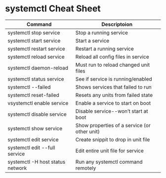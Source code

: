 # systemctl Cheat Sheet

| Command | Descriptoion |
| ------------- | ------------- | 
| systemctl stop service | Stop a running service |
| systemctl start service | Start a service |
| systemctl restart service | Restart a running service |
| systemctl reload service | Reload all config files in service |
| systemctl daemon-reload | Must run to reload changed unit files |
| systemctl status service | See if service is running/enabled |
| systemctl --failed | Shows services that failed to run |
| systemctl reset-failed | Resets any units from failed state |
vsystemctl enable service | Enable a service to start on boot |
| systemctl disable service | Disable service--won’t start at boot |
| systemctl show service | Show properties of a service (or other unit) |
| systemctl edit service | Create snippit to drop in unit file |
| systemctl edit --full service | Edit entire unit file for service |
| systemctl -H host status network | Run any systemctl command remotely |